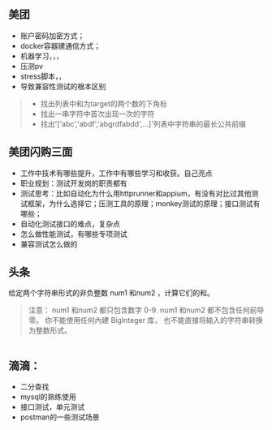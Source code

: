 ## 美团

 - 账户密码加密方式；
 - docker容器建通信方式；
 - 机器学习，，，
 - 压测pv
 - stress脚本，，
 - 导致兼容性测试的根本区别
 > - 找出列表中和为target的两个数的下角标
 > - 找出一串字符中首次出现一次的字符
 > - 找出'['abc','abdf','abgrdfabdd',...]'列表中字符串的最长公共前缀
 
## 美团闪购三面

 - 工作中技术有哪些提升，工作中有哪些学习和收获。自己亮点
 - 职业规划：测试开发岗的职责都有
 - 测试思考：比如自动化为什么用httprunner和appium，有没有对比过其他测试框架，为什么选择它；压测工具的原理；monkey测试的原理；接口测试有哪些；
 - 自动化测试接口的难点，复杂点
 - 怎么做性能测试，有哪些专项测试
 - 兼容测试怎么做的
 
## 头条
给定两个字符串形式的非负整数 num1 和num2 ，计算它们的和。
> 注意：
num1 和num2 都只包含数字 0-9.
num1 和num2 都不包含任何前导零。
你不能使用任何內建 BigInteger 库， 也不能直接将输入的字符串转换为整数形式。
```ruby 

``` 
## 滴滴：
 - 二分查找
 - mysql的熟练使用
 - 接口测试，单元测试
 - postman的一些测试场景
